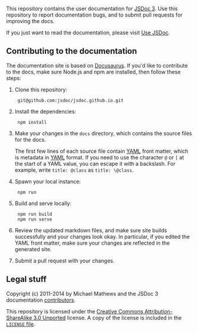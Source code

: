 This repository contains the user documentation for [JSDoc 3][jsdoc]. Use this repository to report
documentation bugs, and to submit pull requests for improving the docs.

If you just want to read the documentation, please visit [Use JSDoc][use-jsdoc].


## Contributing to the documentation

The documentation site is based on [Docusaurus](https://docusaurus.io/).  If you'd like to contribute to the docs, make sure Node.js and npm are installed, then follow these steps:

1. Clone this repository:

        git@github.com:jsdoc/jsdoc.github.io.git


2. Install the dependencies:

        npm install

3. Make your changes in the `docs` directory, which contains the source files for the docs.

    The first few lines of each source file contain [YAML][] front matter, which is metadata in
    [YAML][] format. If you need to use the character `@` or `[` at the start of a YAML value, you
    can escape it with a backslash. For example, write `title: @class` as `title: \@class`.

4. Spawn your local instance:

        npm run

5. Build and serve locally:
        
        npm run build
        npm run serve

6. Review the updated markdown files, and make sure site builds successfully and your changes look okay. In particular, if you edited
the YAML front matter, make sure your changes are reflected in the generated site.

7. Submit a pull request with your changes.


## Legal stuff

Copyright (c) 2011-2014 by Michael Mathews and the JSDoc 3 documentation [contributors][].

This repository is licensed under the [Creative Commons Attribution-ShareAlike 3.0 Unported][cc]
license. A copy of the license is included in the [`LICENSE` file][license].

[cc]: https://creativecommons.org/licenses/by-sa/3.0/legalcode
[contributors]: https://github.com/jsdoc/jsdoc.github.io/graphs/contributors
[Gulp]: https://gulpjs.com/
[jsdoc]: https://github.com/jsdoc/jsdoc
[license]: https://github.com/jsdoc/jsdoc.github.io/LICENSE
[Metalsmith]: https://www.metalsmith.io/
[use-jsdoc]: https://jsdoc.app/
[YAML]: https://www.yaml.org/spec/1.2/spec.html

